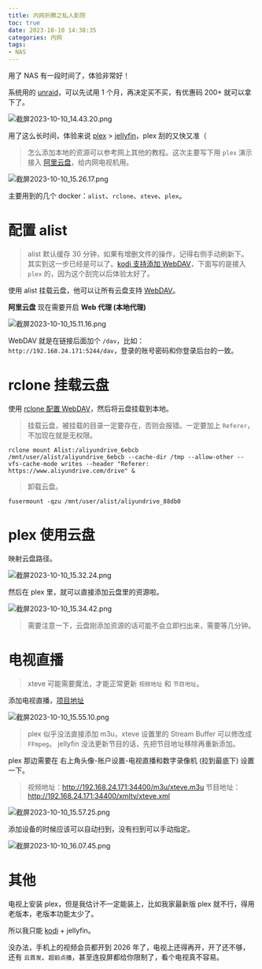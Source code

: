 ```yaml
---
title: 内网折腾之私人影院
toc: true
date: 2023-10-10 14:38:35
categories: 内网
tags:
- NAS
---
```

用了 NAS 有一段时间了，体验非常好！
<!-- more -->

系统用的 [unraid](https://unraid.net/zh)，可以先试用 1 个月，再决定买不买，有优惠码 200+ 就可以拿下了。

![截屏2023-10-10_14.43.20.png](/images/截屏2023-10-10_14.43.20.png)

用了这么长时间，体验来说 [plex](https://www.plex.tv) > [jellyfin](https://jellyfin.org)，plex 刮的又快又准（

> 怎么添加本地的资源可以参考网上其他的教程。这次主要写下用 `plex` 演示接入 [阿里云盘](https://pages.aliyundrive.com/mobile-page/web/signup.html?code=2e45a9c)，给内网电视机用。

![截屏2023-10-10_15.26.17.png](/images/截屏2023-10-10_15.26.17.png)

主要用到的几个 docker：`alist`、`rclone`、`xteve`、`plex`。

# 配置 alist

> alist 默认缓存 30 分钟，如果有增删文件的操作，记得右侧手动刷新下。
> 其实到这一步已经是可以了。[kodi 支持添加 WebDAV](http://www.kodiplayer.cn/course/2961.html)，下面写的是接入 `plex` 的，因为这个刮完以后体验太好了。

使用 alist 挂载云盘，他可以让所有云盘支持 [WebDAV](https://baike.baidu.com/item/WebDAV/4610909)。

**阿里云盘** 现在需要开启 **Web 代理 (本地代理)** 

![截屏2023-10-10_15.11.16.png](/images/截屏2023-10-10_15.11.16.png)

WebDAV 就是在链接后面加个 `/dav`，比如： `http://192.168.24.171:5244/dav`，登录的账号密码和你登录后台的一致。

# rclone 挂载云盘

使用 [rclone 配置 WebDAV](https://blog.csdn.net/qq_35385687/article/details/128845882)，然后将云盘挂载到本地。

> 挂载云盘，被挂载的目录一定要存在，否则会报错。一定要加上 `Referer`，不加现在就是无权限。

```
rclone mount Alist:/aliyundrive_6ebcb /mnt/user/alist/aliyundrive_6ebcb --cache-dir /tmp --allow-other --vfs-cache-mode writes --header "Referer: https://www.aliyundrive.com/drive" &
```

> 卸载云盘。

```
fusermount -qzu /mnt/user/alist/aliyundrive_88db0
```

# plex 使用云盘

映射云盘路径。

![截屏2023-10-10_15.32.24.png](/images/截屏2023-10-10_15.32.24.png)

然后在 plex 里，就可以直接添加云盘里的资源啦。

![截屏2023-10-10_15.34.42.png](/images/截屏2023-10-10_15.34.42.png)

> 需要注意一下，云盘刚添加资源的话可能不会立即扫出来，需要等几分钟。

# 电视直播

> xteve 可能需要魔法，才能正常更新 `视频地址` 和 `节目地址`。

添加电视直播，[项目地址](https://github.com/fanmingming/live)

![截屏2023-10-10_15.55.10.png](/images/截屏2023-10-10_15.55.10.png)

> plex 似乎没法直接添加 m3u，xteve 设置里的 Stream Buffer 可以修改成 `FFmpeg`。
> jellyfin 没法更新节目的话，先把节目地址移除再重新添加。

plex 那边需要在 右上角头像-账户设置-电视直播和数字录像机 (拉到最底下) 设置一下。

> 视频地址：http://192.168.24.171:34400/m3u/xteve.m3u
> 节目地址：http://192.168.24.171:34400/xmltv/xteve.xml

![截屏2023-10-10_15.57.25.png](/images/截屏2023-10-10_15.57.25.png)

添加设备的时候应该可以自动扫到，没有扫到可以手动指定。

![截屏2023-10-10_16.07.45.png](/images/截屏2023-10-10_16.07.45.png)

# 其他

电视上安装 plex，但是我估计不一定能装上，比如我家最新版 plex 就不行，得用老版本，老版本功能太少了。

所以我只能 [kodi](https://kodi.tv) + jellyfin。

没办法，手机上的视频会员都开到 2026 年了，电视上还得再开，开了还不够，还有 `云首发`、`超前点播`，甚至连投屏都给你限制了，看个电视真不容易。